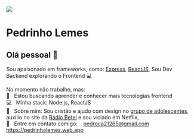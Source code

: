 <img width="auto" src="https://picsum.photos/1500/500.jpg">


# Pedrinho Lemes

## Olá pessoal 👋
Sou apaixonado em frameworks, como: [Express](https://expressjs.com), [ReactJS](https://reactjs.org),
Sou Dev Backend explorando o Frontend :computer:

 No momento não trabalho, mas:
 <br/> :purple_heart: &nbsp; Estou buscando aprender e conhecer mais tecnologias frontend
 <br/> :computer: &nbsp; Minha stack: Node.js, ReactJS
 <br/> 💬  &nbsp; Sobre mim: Sou cristão e ajudo com design no [grupo de adolescentes](https://linktr.ee/geracaoteenmsbn), auxilio no site da [Rádio Betel](https://radiobetelfm.com.br) e sou viciado em Netflix, 
 <br/> :email: &nbsp; Entre em contato comigo: &nbsp; &nbsp;<pedroca21265@gmail.com>
&nbsp;
<https://pedrinholemes.web.app>
